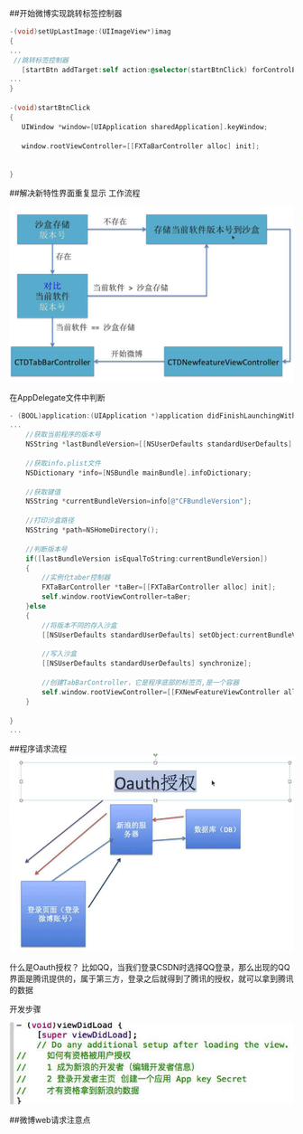 ##开始微博实现跳转标签控制器


```objectivec
-(void)setUpLastImage:(UIImageView*)imag
{
...
 //跳转标签控制器
   [startBtn addTarget:self action:@selector(startBtnClick) forControlEvents:UIControlEventTouchUpInside];
...
}

-(void)startBtnClick
{
   UIWindow *window=[UIApplication sharedApplication].keyWindow;
   
   window.rootViewController=[[FXTaBarController alloc] init];


}


```

##解决新特性界面重复显示
工作流程

![](/assets/Snip20171016_1.png)



在AppDelegate文件中判断
```objectivec
- (BOOL)application:(UIApplication *)application didFinishLaunchingWithOptions:(NSDictionary *)launchOptions {
...
    //获取当前程序的版本号
    NSString *lastBundleVersion=[[NSUserDefaults standardUserDefaults] objectForKey:@"CFBundleVersion"];
    
    //获取info.plist文件
    NSDictionary *info=[NSBundle mainBundle].infoDictionary;
    
    //获取键值
    NSString *currentBundleVersion=info[@"CFBundleVersion"];
    
    //打印沙盒路径
    NSString *path=NSHomeDirectory();
    
    //判断版本号
    if([lastBundleVersion isEqualToString:currentBundleVersion])
    {
        //实例化taber控制器
        FXTaBarController *taBer=[[FXTaBarController alloc] init];
        self.window.rootViewController=taBer;
    }else
    {
        //将版本不同的存入沙盒
        [[NSUserDefaults standardUserDefaults] setObject:currentBundleVersion forKey:@"CFBundleVersion"];
        
        //写入沙盒
        [[NSUserDefaults standardUserDefaults] synchronize];
        
        //创建TabBarController，它是程序底部的标签页,是一个容器
        self.window.rootViewController=[[FXNewFeatureViewController alloc] init];
    }
    
}
...
```
##程序请求流程
![](/assets/Snip20171016_3.png)


什么是Oauth授权？
比如QQ，当我们登录CSDN时选择QQ登录，那么出现的QQ界面是腾讯提供的，属于第三方，登录之后就得到了腾讯的授权，就可以拿到腾讯的数据

开发步骤

![](/assets/Snip20171016_4.png)

##微博web请求注意点


    






